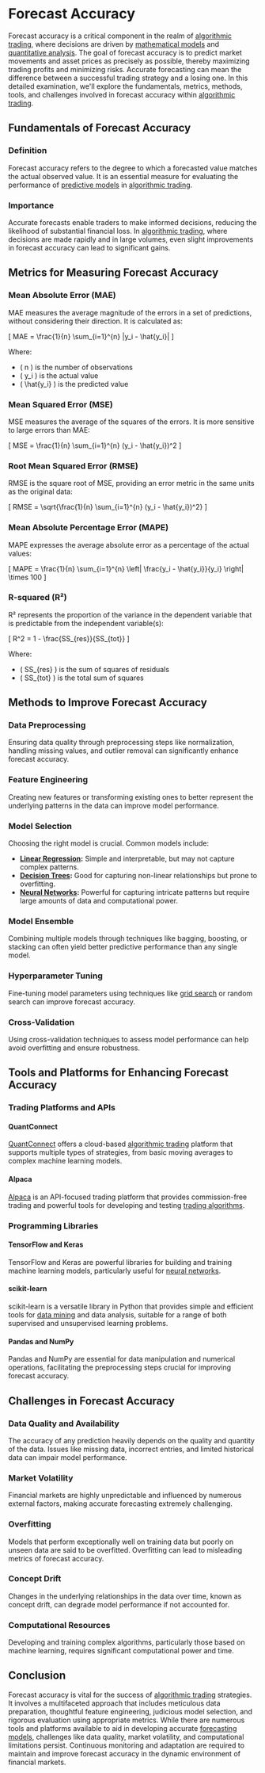 # Forecast Accuracy

Forecast accuracy is a critical component in the realm of [algorithmic trading](../a/algorithmic_trading.md), where decisions are driven by [mathematical models](../m/mathematical_models_in_trading.md) and [quantitative analysis](../q/quantitative_analysis.md). The goal of forecast accuracy is to predict market movements and asset prices as precisely as possible, thereby maximizing trading profits and minimizing risks. Accurate forecasting can mean the difference between a successful trading strategy and a losing one. In this detailed examination, we'll explore the fundamentals, metrics, methods, tools, and challenges involved in forecast accuracy within [algorithmic trading](../a/algorithmic_trading.md).

## Fundamentals of Forecast Accuracy

### Definition
Forecast accuracy refers to the degree to which a forecasted value matches the actual observed value. It is an essential measure for evaluating the performance of [predictive models](../p/predictive_models_in_trading.md) in [algorithmic trading](../a/algorithmic_trading.md).

### Importance
Accurate forecasts enable traders to make informed decisions, reducing the likelihood of substantial financial loss. In [algorithmic trading](../a/algorithmic_trading.md), where decisions are made rapidly and in large volumes, even slight improvements in forecast accuracy can lead to significant gains.

## Metrics for Measuring Forecast Accuracy

### Mean Absolute Error (MAE)
MAE measures the average magnitude of the errors in a set of predictions, without considering their direction. It is calculated as:

\[ MAE = \frac{1}{n} \sum_{i=1}^{n} |y_i - \hat{y_i}| \]

Where:
- \( n \) is the number of observations
- \( y_i \) is the actual value
- \( \hat{y_i} \) is the predicted value

### Mean Squared Error (MSE)
MSE measures the average of the squares of the errors. It is more sensitive to large errors than MAE:

\[ MSE = \frac{1}{n} \sum_{i=1}^{n} (y_i - \hat{y_i})^2 \]

### Root Mean Squared Error (RMSE)
RMSE is the square root of MSE, providing an error metric in the same units as the original data:

\[ RMSE = \sqrt{\frac{1}{n} \sum_{i=1}^{n} (y_i - \hat{y_i})^2} \]

### Mean Absolute Percentage Error (MAPE)
MAPE expresses the average absolute error as a percentage of the actual values:

\[ MAPE = \frac{1}{n} \sum_{i=1}^{n} \left| \frac{y_i - \hat{y_i}}{y_i} \right| \times 100 \]

### R-squared (R²)
R² represents the proportion of the variance in the dependent variable that is predictable from the independent variable(s):

\[ R^2 = 1 - \frac{SS_{res}}{SS_{tot}} \]

Where:
- \( SS_{res} \) is the sum of squares of residuals
- \( SS_{tot} \) is the total sum of squares

## Methods to Improve Forecast Accuracy

### Data Preprocessing
Ensuring data quality through preprocessing steps like normalization, handling missing values, and outlier removal can significantly enhance forecast accuracy.

### Feature Engineering
Creating new features or transforming existing ones to better represent the underlying patterns in the data can improve model performance.

### Model Selection
Choosing the right model is crucial. Common models include:

- **[Linear Regression](../l/linear_regression.md):** Simple and interpretable, but may not capture complex patterns.
- **[Decision Trees](../d/decision_trees.md):** Good for capturing non-linear relationships but prone to overfitting.
- **[Neural Networks](../n/neural_networks_in_trading.md):** Powerful for capturing intricate patterns but require large amounts of data and computational power.

### Model Ensemble
Combining multiple models through techniques like bagging, boosting, or stacking can often yield better predictive performance than any single model.

### Hyperparameter Tuning
Fine-tuning model parameters using techniques like [grid search](../g/grid_search_in_trading.md) or random search can improve forecast accuracy.

### Cross-Validation
Using cross-validation techniques to assess model performance can help avoid overfitting and ensure robustness.

## Tools and Platforms for Enhancing Forecast Accuracy

### Trading Platforms and APIs

#### QuantConnect
[QuantConnect](https://www.quantconnect.com) offers a cloud-based [algorithmic trading](../a/algorithmic_trading.md) platform that supports multiple types of strategies, from basic moving averages to complex machine learning models.

#### Alpaca
[Alpaca](https://alpaca.markets) is an API-focused trading platform that provides commission-free trading and powerful tools for developing and testing [trading algorithms](../t/trading_algorithms.md).

### Programming Libraries

#### TensorFlow and Keras
TensorFlow and Keras are powerful libraries for building and training machine learning models, particularly useful for [neural networks](../n/neural_networks_in_trading.md).

#### scikit-learn
scikit-learn is a versatile library in Python that provides simple and efficient tools for [data mining](../d/data_mining.md) and data analysis, suitable for a range of both supervised and unsupervised learning problems.

#### Pandas and NumPy
Pandas and NumPy are essential for data manipulation and numerical operations, facilitating the preprocessing steps crucial for improving forecast accuracy.

## Challenges in Forecast Accuracy

### Data Quality and Availability
The accuracy of any prediction heavily depends on the quality and quantity of the data. Issues like missing data, incorrect entries, and limited historical data can impair model performance.

### Market Volatility
Financial markets are highly unpredictable and influenced by numerous external factors, making accurate forecasting extremely challenging.

### Overfitting
Models that perform exceptionally well on training data but poorly on unseen data are said to be overfitted. Overfitting can lead to misleading metrics of forecast accuracy.

### Concept Drift
Changes in the underlying relationships in the data over time, known as concept drift, can degrade model performance if not accounted for.

### Computational Resources
Developing and training complex algorithms, particularly those based on machine learning, requires significant computational power and time.

## Conclusion

Forecast accuracy is vital for the success of [algorithmic trading](../a/algorithmic_trading.md) strategies. It involves a multifaceted approach that includes meticulous data preparation, thoughtful feature engineering, judicious model selection, and rigorous evaluation using appropriate metrics. While there are numerous tools and platforms available to aid in developing accurate [forecasting models](../f/forecasting_models.md), challenges like data quality, market volatility, and computational limitations persist. Continuous monitoring and adaptation are required to maintain and improve forecast accuracy in the dynamic environment of financial markets.
